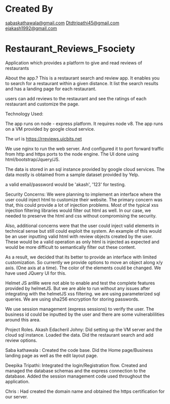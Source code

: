 # Created By
sabaskathawala@gmail.com
Dtdtripathi45@gmail.com
ejakash1992@gmail.com

# Restaurant_Reviews_Fsociety
Application which provides a platform to give and read reviews of restaurants

About the app.?
This is a restaurant search and review app. It enables you to search for a restaurant within a given distance.
It list the search results and has a landing page for each restaurant.

users can add reviews to the restaurant and see the ratings of each restaurant and customize the page.

Technology Used:

The app runs on node - express platform. It requires node v8.
The app runs on a VM provided by google cloud service.

The url is https://rreviews.uicbits.net

We use nginx to run the web server. And configured it to port forward traffic from
http and https ports to the node engine. The UI done using html/bootstrap/Jquery/JS.

The data is stored in an sql instance provided by google cloud services.
The data mostly is obtained from a sample dataset provided by Yelp.


a valid email/password would be 'akash', '123' for testing.

Security Concerns:
We were planning to implement an interface where the user could inject html to customize their website.
The primary concern was that, this could provide a lot of injection problems. Most of the typical xss injection filtering
libraries would filter out html as well. In our case, we needed to preserve the html and css without compromising the security.

Also, additional concerns were that the user could inject valid elements in technical sense but still could 
exploit the system. An example of this would be an user inputting valid html with review objects created 
by the user. These would be a valid operation as only html is injected as expected and would be more difficult to semantically
filter out these content.

As a result, we decided that its better to provide an interface with limited customization. So currently we provide options to
move an object along x/y axis. (One axis at a time). The color of the elements could be changed. We have used JQuery UI for this.

Helmet JS anWe were not able to enable and test the complete features provided by helmetJS. But we are able to run without any issues after integrating with the helmetJS xss filtering.
we are using parameterized sql queries. We are using sha256 encryption for storing passwords.

We use session management (express sessions) to verify the user. The business id could be inputted by the user and there are some vulnerablilities around this area.
  
Project Roles.
Akash Edacheril Johny: Did setting up the VM server and the cloud sql instance. Loaded the data. Did the restaurant search and add review options.

Saba kathawala : Created the code base. Did the Home page/Business landing page as well as the edit layout page.

Deepika Tripathi: Integrated the login/Registration flow.  Created and managed the database schemas and the express connection to the database. Added the session management code used throughout the application.

Chris : Had created the domain name and obtained the https certification for our server.

